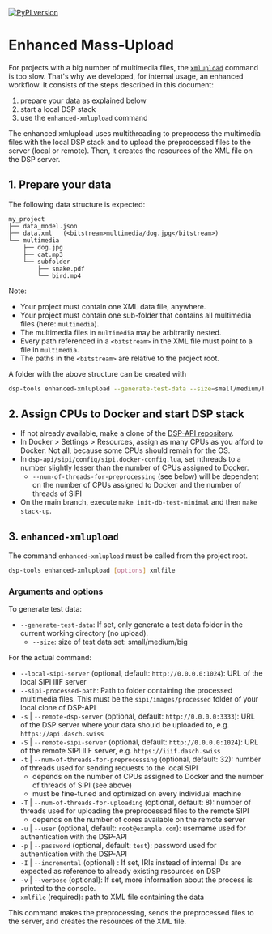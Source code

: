 [![PyPI version](https://badge.fury.io/py/dsp-tools.svg)](https://badge.fury.io/py/dsp-tools)

# Enhanced Mass-Upload

For projects with a big number of multimedia files, 
the [`xmlupload`](../cli-commands.md#xmlupload) command is too slow.
That's why we developed, for internal usage, an enhanced workflow. 
It consists of the steps described in this document:

1. prepare your data as explained below
2. start a local DSP stack
3. use the `enhanced-xmlupload` command 

The enhanced xmlupload uses multithreading 
to preprocess the multimedia files with the local DSP stack 
and to upload the preprocessed files to the server (local or remote).
Then, it creates the resources of the XML file on the DSP server.



## 1. Prepare your data

The following data structure is expected:

```text
my_project
├── data_model.json
├── data.xml   (<bitstream>multimedia/dog.jpg</bitstream>)
└── multimedia
    ├── dog.jpg
    ├── cat.mp3
    └── subfolder
        ├── snake.pdf
        └── bird.mp4
```

Note:

- Your project must contain one XML data file, anywhere.
- Your project must contain one sub-folder that contains all multimedia files (here: `multimedia`).
- The multimedia files in `multimedia` may be arbitrarily nested.
- Every path referenced in a `<bitstream>` in the XML file must point to a file in `multimedia`.
- The paths in the `<bitstream>` are relative to the project root.

A folder with the above structure can be created with

```bash
dsp-tools enhanced-xmlupload --generate-test-data --size=small/medium/big data.xml
```


## 2. Assign CPUs to Docker and start DSP stack

- If not already available, make a clone of the [DSP-API repository](https://github.com/dasch-swiss/dsp-api).
- In Docker > Settings > Resources, assign as many CPUs as you afford to Docker. Not all, because some CPUs should remain for the OS.
- In `dsp-api/sipi/config/sipi.docker-config.lua`, set nthreads to a number slightly lesser than the number of CPUs assigned to Docker.
  - `--num-of-threads-for-preprocessing` (see below) will be dependent on the number of CPUs assigned to Docker and the number of threads of SIPI
- On the main branch, execute `make init-db-test-minimal` and then `make stack-up`.


## 3. `enhanced-xmlupload`

The command `enhanced-xmlupload` must be called from the project root.

```bash
dsp-tools enhanced-xmlupload [options] xmlfile
```

### Arguments and options

To generate test data:

- `--generate-test-data`: If set, only generate a test data folder in the current working directory (no upload).
  - `--size`: size of test data set: small/medium/big

For the actual command:

- `--local-sipi-server` (optional, default: `http://0.0.0.0:1024`): URL of the local SIPI IIIF server
- `--sipi-processed-path`: Path to folder containing the processed multimedia files. This must be the `sipi/images/processed` folder of your local clone of DSP-API
- `-s` | `--remote-dsp-server` (optional, default: `http://0.0.0.0:3333`): URL of the DSP server where your data should be uploaded to, e.g. `https://api.dasch.swiss`
- `-S` | `--remote-sipi-server` (optional, default: `http://0.0.0.0:1024`): URL of the remote SIPI IIIF server, e.g. `https://iiif.dasch.swiss`
- `-t` | `--num-of-threads-for-preprocessing` (optional, default: 32): number of threads used for sending requests to the local SIPI 
  - depends on the number of CPUs assigned to Docker and the number of threads of SIPI (see above)
  - must be fine-tuned and optimized on every individual machine
- `-T` | `--num-of-threads-for-uploading` (optional, default: 8): number of threads used for uploading the preprocessed files to the remote SIPI
  - depends on the number of cores available on the remote server
- `-u` | `--user` (optional, default: `root@example.com`): username used for authentication with the DSP-API
- `-p` | `--password` (optional, default: `test`): password used for authentication with the DSP-API
- `-I` | `--incremental` (optional) : If set, IRIs instead of internal IDs are expected as reference to already existing resources on DSP
- `-v` | `--verbose` (optional): If set, more information about the process is printed to the console.
- `xmlfile` (required): path to XML file containing the data

This command makes the preprocessing, sends the preprocessed files to the server, and creates the resources of the XML file.
